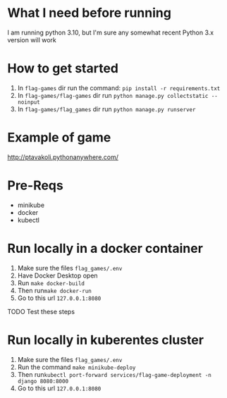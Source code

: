 # What I need before running
I am running python 3.10, but I'm sure any somewhat recent Python 3.x version will work

# How to get started
1. In `flag-games` dir run the command: `pip install -r requirements.txt`
2. In `flag-games/flag-games` dir run `python manage.py collectstatic --noinput`
3. In `flag-games/flag_games` dir run `python manage.py runserver` 

# Example of game
http://ptavakoli.pythonanywhere.com/

# Pre-Reqs 
- minikube
- docker
- kubectl

# Run locally in a docker container
1. Make sure the files `flag_games/.env`
2. Have Docker Desktop open 
3. Run `make docker-build`
4. Then run`make docker-run`
5. Go to this url `127.0.0.1:8080`

TODO Test these steps
# Run locally in kuberentes cluster
1. Make sure the files `flag_games/.env`
2. Run the command `make minikube-deploy`
3. Then run`kubectl port-forward services/flag-game-deployment -n django 8080:8000`
4. Go to this url `127.0.0.1:8080`